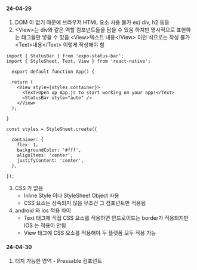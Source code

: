 #### 24-04-29

1. DOM 이 없기 때문에 브라우저 HTML 요소 사용 불가
	 ex) div, h2 등등
2. \<View\>는 div와 같은 역할 컴포넌트들을 담을 수 있음
	 하지만 명시적으로 표현하는 태그들만 넣을 수 있음
	 \<View\>텍스트 내용\</View\> 이런 식으로는 작성 불가
	 \<Text\>내용\</Text\> 이렇게 작성해야 함
	  
```react
import { StatusBar } from 'expo-status-bar';
import { StyleSheet, Text, View } from 'react-native';

  export default function App() {

  return (
    <View style={styles.container}>
      <Text>Open up App.js to start working on your app!</Text>
      <StatusBar style="auto" />
    </View>
  );

}

const styles = StyleSheet.create({

  container: {
    flex: 1,
    backgroundColor: '#fff',
    alignItems: 'center',
    justifyContent: 'center',
  },
  
});
```

3. CSS 가 없음
	- Inline Style 이나 StyleSheet Object 사용
	- CSS 요소는 상속되지 않음 무조건 그 컴포넌트만 적용됨
4. android 와 ios 적용 차이
	- Text 태그에 직접 CSS 요소를 적용하면 안드로이드는 border가 적용되지만 IOS 는 적용이 안됨 
	- View 태그에 CSS 요소를 적용해야 두 플랫폼 모두 적용 가능

#### 24-04-30
1. 터치 가능한 영역 - Pressable 컴포넌트